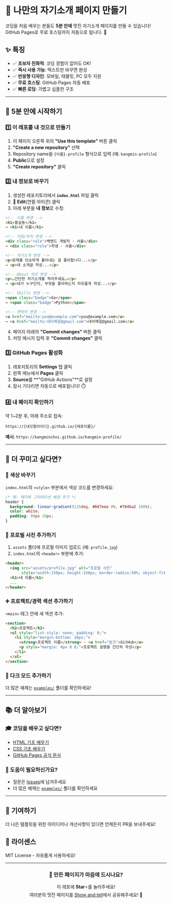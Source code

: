 # 🎨 나만의 자기소개 페이지 만들기

코딩을 처음 배우는 분들도 **5분 만에** 멋진 자기소개 페이지를 만들 수 있습니다!  
GitHub Pages로 무료 호스팅까지 자동으로 됩니다. 🚀

## ✨ 특징

- ✅ **초보자 친화적**: 코딩 경험이 없어도 OK!
- ✅ **즉시 사용 가능**: 텍스트만 바꾸면 완성
- ✅ **반응형 디자인**: 모바일, 태블릿, PC 모두 지원
- ✅ **무료 호스팅**: GitHub Pages 자동 배포
- ✅ **빠른 로딩**: 가볍고 심플한 구조

---

## 🚀 5분 만에 시작하기

### 1️⃣ 이 레포를 내 것으로 만들기

1. 이 페이지 오른쪽 위의 **"Use this template"** 버튼 클릭
2. **"Create a new repository"** 선택
3. Repository name을 `{이름}-profile` 형식으로 입력 (예: `kangmin-profile`)
4. **Public**으로 설정
5. **"Create repository"** 클릭

### 2️⃣ 내 정보로 바꾸기

1. 생성한 레포지토리에서 **`index.html`** 파일 클릭
2. 📝 **Edit**(연필 아이콘) 클릭
3. 아래 부분을 **내 정보**로 수정:

```html
<!-- 이름 변경 -->
<h1>홍길동</h1> 
→ <h1>내 이름</h1>

<!-- 직업/위치 변경 -->
<div class="role">백엔드 개발자 · 서울</div>
→ <div class="role">학생 · 서울</div>

<!-- 자기소개 변경 -->
<p>문제를 단순하게 풀어내는 걸 좋아합니다...</p>
→ <p>내 소개글 작성...</p>

<!-- About 섹션 변경 -->
<p>…간단한 자기소개를 적어주세요…</p>
→ <p>내가 누구인지, 무엇을 좋아하는지 자유롭게 작성...</p>

<!-- Skills 변경 -->
<span class="badge">Go</span> 
→ <span class="badge">Python</span>

<!-- 연락처 변경 -->
<a href="mailto:you@example.com">you@example.com</a>
→ <a href="mailto:내이메일@gmail.com">내이메일@gmail.com</a>
```

4. 페이지 아래의 **"Commit changes"** 버튼 클릭
5. 커밋 메시지 입력 후 **"Commit changes"** 클릭

### 3️⃣ GitHub Pages 활성화

1. 레포지토리의 **Settings** 탭 클릭
2. 왼쪽 메뉴에서 **Pages** 클릭
3. **Source**를 **"GitHub Actions"**로 설정
4. 잠시 기다리면 자동으로 배포됩니다! ⏱️

### 4️⃣ 내 페이지 확인하기

약 1~2분 후, 아래 주소로 접속:
```
https://{내깃헙아이디}.github.io/{레포이름}/
```

**예시**: `https://kangminchoi.github.io/kangmin-profile/`

---

## 🎨 더 꾸미고 싶다면?

### 🌈 색상 바꾸기

`index.html`의 `<style>` 부분에서 색상 코드를 변경하세요:

```css
/* 예: 헤더에 그라데이션 배경 추가 */
header { 
  background: linear-gradient(135deg, #667eea 0%, #764ba2 100%);
  color: white;
  padding: 80px 20px;
}
```

### 📸 프로필 사진 추가하기

1. `assets` 폴더에 프로필 이미지 업로드 (예: `profile.jpg`)
2. `index.html`의 `<header>` 부분에 추가:

```html
<header>
  <img src="assets/profile.jpg" alt="프로필 사진" 
       style="width:150px; height:150px; border-radius:50%; object-fit:cover; margin-bottom:20px;">
  <h1>내 이름</h1>
  ...
</header>
```

### ➕ 프로젝트/경력 섹션 추가하기

`<main>` 태그 안에 새 섹션 추가:

```html
<section>
  <h2>프로젝트</h2>
  <ul style="list-style: none; padding: 0;">
    <li style="margin-bottom: 16px;">
      <strong>프로젝트 이름</strong> - <a href="링크">GitHub</a>
      <p style="margin: 4px 0 0;">프로젝트 설명을 간단히 작성</p>
    </li>
  </ul>
</section>
```

### 🌙 다크 모드 추가하기

더 많은 예제는 [`examples/`](examples/) 폴더를 확인하세요!

---

## 📚 더 알아보기

### 🎓 코딩을 배우고 싶다면?

- [HTML 기초 배우기](https://developer.mozilla.org/ko/docs/Learn/HTML)
- [CSS 기초 배우기](https://developer.mozilla.org/ko/docs/Learn/CSS)
- [GitHub Pages 공식 문서](https://pages.github.com/)

### 💬 도움이 필요하신가요?

- 질문은 [Issues](../../issues)에 남겨주세요
- 더 많은 예제는 [`examples/`](examples/) 폴더를 확인하세요

---

## 🤝 기여하기

더 나은 템플릿을 위한 아이디어나 개선사항이 있다면 언제든지 PR을 보내주세요!

## 📄 라이센스

MIT License - 자유롭게 사용하세요!

---

<div align="center">
  
### 🌟 만든 페이지가 마음에 드시나요?
  
이 레포에 **Star**⭐를 눌러주세요!  
여러분의 멋진 페이지를 [Show and tell](../../discussions)에서 공유해주세요! 🎉

</div>
